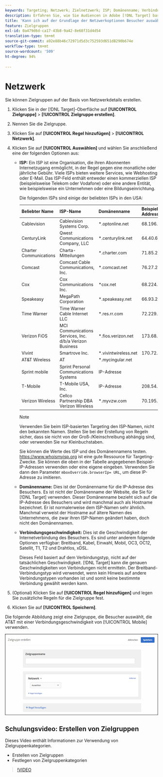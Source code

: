 ```yaml
---
keywords: Targeting; Netzwerk; Zielnetzwerk; ISP; Domänenname; Verbindungsgeschwindigkeit; Target ISP; Zieldomänenname; Zielverbindungsgeschwindigkeit
description: Erfahren Sie, wie Sie Audiencen in Adobe [!DNL Target] basierend auf Netzwerkdetails wie ISP, Domänenname und Verbindungsgeschwindigkeit erstellen.
title: 'Kann ich auf der Grundlage der Netzwerkoptionen Besucher auswählen? [!DNL Target] '
feature: Zielgruppen
exl-id: 0a479d6d-ca17-43b8-9a42-8e68f31d4d54
translation-type: tm+mt
source-git-commit: a92e88b46c72971d5d3c752593d651d8290b674e
workflow-type: tm+mt
source-wordcount: '509'
ht-degree: 94%

---
```


# Netzwerk

Sie können Zielgruppen auf der Basis von Netzwerkdetails erstellen.

1. Klicken Sie in der [!DNL Target]-Oberfläche auf **[!UICONTROL Zielgruppe]** > **[!UICONTROL Zielgruppe erstellen]**.
1. Nennen Sie die Zielgruppe.
1. Klicken Sie auf **[!UICONTROL Regel hinzufügen]** > **[!UICONTROL Netzwerk]**.
1. Klicken Sie auf **[!UICONTROL Auswählen]** und wählen Sie anschließend eine der folgenden Optionen aus:

   * **ISP:** Ein ISP ist eine Organisation, die ihren Abonnenten Internetzugang ermöglicht, in der Regel gegen eine monatliche oder jährliche Gebühr. Viele ISPs bieten weitere Services, wie Webhosting oder E-Mail. Das ISP-Feld enthält entweder einen kommerziellen ISP (beispielsweise Telekom oder Vodafone) oder eine andere Entität, wie beispielsweise ein Unternehmen oder eine Bildungseinrichtung.

      Die folgenden ISPs sind einige der beliebten ISPs in den USA:

      | Beliebter Name | ISP-Name | Domänenname | Beispiel-IP-Address |
      |---|---|---|---|
      | Cablevision | Cablevision Systems Corp. | *.optonline.net | 68.196.130.239 |
      | CenturyLink | Qwest Communications Company, LLC | *.centurylink.net | 64.40.65.0 |
      | Charter Communications | Charta-Mitteilungen | *.charter.com | 71.85.225.124 |
      | Comcast | Comcast Cable Communications, Inc. | *.comcast.net | 76.27.24.28 |
      | Cox | Cox Communications Inc. | *cox.net | 68.224.174.22 |
      | Speakeasy | MegaPath Corporation | *.speakeasy.net | 66.93.240.0 |
      | Time Warner | Time Warner Cable Internet LLC | *.res.rr.com | 72.229.28.185 |
      | Verizon FiOS | MCI Communications Services, Inc. d/b/a Verizon Business | *.fios.verizon.net | 173.68.112.34 |
      | Vivint | Smartrove Inc. | *.vivintwireless.net | 170.72.26.105 |
      | AT&amp;T Wireless | AT | *.mycingular.net |  |
      | Sprint mobile | Sprint Personal Communications Systems | IP-Adresse |  |
      | T-Mobile | T-Mobile USA, Inc. | IP-Adresse | 208.54.86.0 |
      | Verizon Wireless | Cellco Partnership DBA Verizon Wireless | *.myvzw.com | 70.195.74.199 |

      >[!NOTE]
      >
      >Verwenden Sie beim ISP-basierten Targeting den ISP-Namen, nicht den bekannten Namen. Stellen Sie bei der Erstellung von Regeln sicher, dass sie nicht von der Groß-/Kleinschreibung abhängig sind, oder verwenden Sie nur Kleinbuchstaben.

      Sie können die Werte des ISP und des Domänennamens testen. [](https://www.whoismyisp.org)https://www.whoismyisp.org ist eine gute Ressource für Targeting-Zwecke. Sie können die oben in der Tabelle angegebenen Beispiel-IP-Adressen verwenden oder eine eigene eingeben. Verwenden Sie dann den Parameter `mboxOverride.browserIp= URL`, um diese IP-Adresse zu imitieren.

   * **Domänenname:** Dies ist der Domänenname für die IP-Adresse des Besuchers. Es ist nicht der Domänenname der Website, die Sie für [!DNL Target] verwenden. Dieser Domänenname bezieht sich auf die IP-Adresse des Besuchers und wird manchmal auch als Hostname bezeichnet. Er ist normalerweise dem ISP-Namen sehr ähnlich. Manchmal verweist der Hostname auf ältere Namen des Unternehmens, die zwar ihren ISP-Namen geändert haben, doch nicht den Domänennamen.
   * **Verbindungsgeschwindigkeit:** Dies ist die Geschwindigkeit der Internetverbindung des Besuchers. Es sind unter anderem folgende Optionen verfügbar: Breitband, Kabel, Einwahl, Mobil, OC3, OC12, Satellit, T1, T2 und Drahtlos, xDSL.

      Dieses Feld basiert auf dem Verbindungstyp, nicht auf der tatsächlichen Geschwindigkeit. [!DNL Target] kann die genauen Geschwindigkeiten von Verbindungen nicht ermitteln. Der Breitband-Verbindungstyp wird verwendet, wenn kein Hinweis auf andere Verbindungstypen vorhanden ist und somit keine bestimmte Verbindung gewählt werden kann.

1. (Optional) Klicken Sie auf **[!UICONTROL Regel hinzufügen]** und legen Sie zusätzliche Regeln für die Zielgruppe fest.
1. Klicken Sie auf **[!UICONTROL Speichern]**.

Die folgende Abbildung zeigt eine Zielgruppe, die Besucher auswählt, die AT&amp;T mit einer Verbindungsgeschwindigkeit von [!UICONTROL Mobile] verwenden.

![Netzwerk als Zielgruppe](assets/target_network.png)

## Schulungsvideo: Erstellen von Zielgruppen

Dieses Video enthält Informationen zur Verwendung von Zielgruppenkategorien.

* Erstellen von Zielgruppen
* Festlegen von Zielgruppenkategorien

>[!VIDEO](https://video.tv.adobe.com/v/17392)
